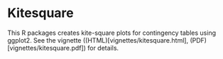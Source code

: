 # Kitesquare

This R packages creates kite-square plots for contingency tables using ggplot2. See the vignette ((HTML)[vignettes/kitesquare.html], (PDF)[vignettes/kitesquare.pdf]) for details.